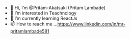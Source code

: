 - 👋 Hi, I’m @Pritam-Akatsuki (Pritam Lambade)
- 👀 I’m interested in Teachnology
- 🌱 I’m currently learning ReactJs
- 📫 How to reach me ...https://www.linkedin.com/in/mr-pritamlambade581

<!---
Pritam-Akatsuki/Pritam-Akatsuki is a ✨ special ✨ repository because its `README.md` (this file) appears on your GitHub profile.
You can click the Preview link to take a look at your changes.
--->
